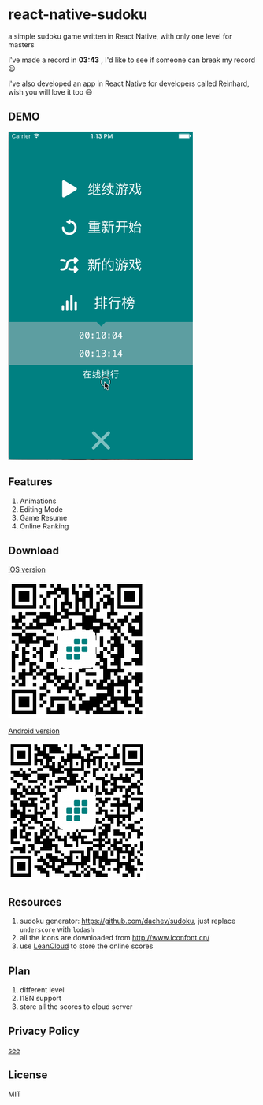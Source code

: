 # react-native-sudoku
a simple sudoku game written in React Native, with only one level for masters

I've made a record in **03:43** , I'd like to see if someone can break my record 😃 

I've also developed an app in React Native for developers called Reinhard, wish you will love it too 😄

## DEMO
![](./resource/demo.gif)

## Features
1. Animations
2. Editing Mode
3. Game Resume
4. Online Ranking

## Download
[iOS version](https://itunes.apple.com/cn/app/shu-du-zhong-shi-chun-cui/id1138612488)

![iOS version](./resource/qrcode-ios.png)

[Android version](http://a.app.qq.com/o/simple.jsp?pkgname=com.liteneo.sudoku)

![Android version](./resource/qrcode-android.png)

## Resources
1. sudoku generator: https://github.com/dachev/sudoku, just replace `underscore` with `lodash`
2. all the icons are downloaded from http://www.iconfont.cn/ 
3. use [LeanCloud](https://leancloud.cn/) to store the online scores

## Plan
1. different level
2. I18N support
3. store all the scores to cloud server

## Privacy Policy
[see](./PRIVACY.md)

## License
MIT
